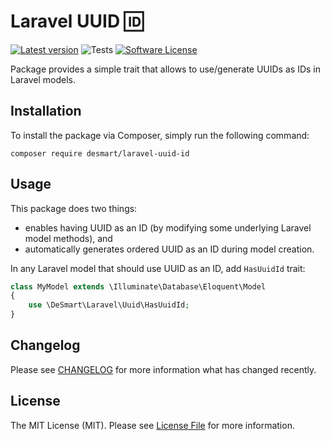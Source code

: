 # Laravel UUID 🆔

[![Latest version](https://img.shields.io/packagist/v/desmart/laravel-uuid-id.svg?style=flat)](https://github.com/DeSmart/laravel-uuid-id)
![Tests](https://github.com/desmart/laravel-uuid-id/workflows/Run%20Tests/badge.svg)
[![Software License](https://img.shields.io/badge/license-MIT-brightgreen.svg)](https://github.com/DeSmart/laravel-uuid-id/blob/master/LICENSE)

Package provides a simple trait that allows to use/generate UUIDs as IDs in Laravel models.

## Installation
To install the package via Composer, simply run the following command:
```
composer require desmart/laravel-uuid-id
```

## Usage
This package does two things:
* enables having UUID as an ID (by modifying some underlying Laravel model methods), and
* automatically generates ordered UUID as an ID during model creation.

In any Laravel model that should use UUID as an ID, add `HasUuidId` trait:
```php
class MyModel extends \Illuminate\Database\Eloquent\Model
{
    use \DeSmart\Laravel\Uuid\HasUuidId;
}
```

## Changelog

Please see [CHANGELOG](CHANGELOG.md) for more information what has changed recently.

## License

The MIT License (MIT). Please see [License File](LICENSE.md) for more information.